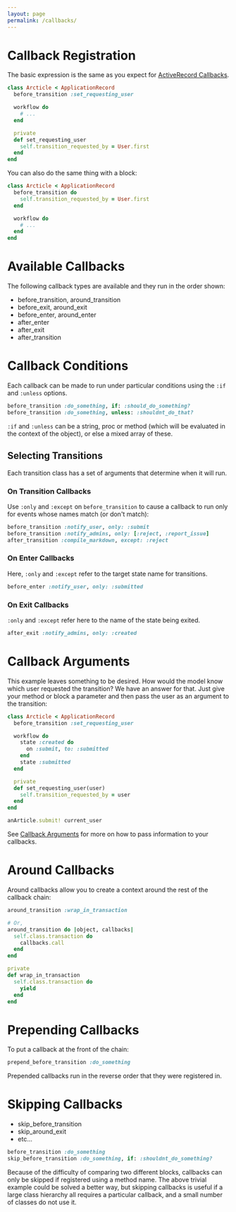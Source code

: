```yaml
---
layout: page
permalink: /callbacks/
---
```


# Callback Registration

The basic expression is the same as you expect for [ActiveRecord Callbacks](http://guides.rubyonrails.org/active_record_callbacks.html#callback-registration).

```ruby
class Arcticle < ApplicationRecord
  before_transition :set_requesting_user

  workflow do
    # ...
  end

  private
  def set_requesting_user
    self.transition_requested_by = User.first
  end
end
```

You can also do the same thing with a block:

```ruby
class Arcticle < ApplicationRecord
  before_transition do
    self.transition_requested_by = User.first
  end

  workflow do
    # ...
  end
end
```

# Available Callbacks

The following callback types are available and they run in the order shown:

* before_transition, around_transition
* before_exit, around_exit
* before_enter, around_enter
* after_enter
* after_exit
* after_transition

# Callback Conditions

Each callback can be made to run under particular conditions using the `:if` and
`:unless` options.

```ruby
before_transition :do_something, if: :should_do_something?
before_transition :do_something, unless: :shouldnt_do_that?
```

`:if` and `:unless` can be a string, proc or method (which will be evaluated in the context
  of the object), or else a mixed array of these.

## Selecting Transitions

Each transition class has a set of arguments that determine when it will run.

### On Transition Callbacks

Use `:only` and `:except` on `before_transition` to cause a callback to run only for events whose
names match (or don't match):

```ruby
before_transition :notify_user, only: :submit
before_transition :notify_admins, only: [:reject, :report_issue]
after_transition :compile_markdown, except: :reject
```

### On Enter Callbacks

Here, `:only` and `:except` refer to the target state name for transitions.

```ruby
before_enter :notify_user, only: :submitted
```

### On Exit Callbacks

`:only` and `:except` refer here to the name of the state being exited.

```ruby
after_exit :notify_admins, only: :created
```


# Callback Arguments

This example leaves something to be desired.  How would the model know which user
requested the transition?  We have an answer for that.  Just give your method or block
a parameter and then pass the user as an argument to the transition:

```ruby
class Arcticle < ApplicationRecord
  before_transition :set_requesting_user

  workflow do
    state :created do
      on :submit, to: :submitted
    end
    state :submitted
  end

  private
  def set_requesting_user(user)
    self.transition_requested_by = user
  end
end

anArticle.submit! current_user
```
See [Callback Arguments](/callback_arguments) for more on how to pass information to
your callbacks.


# Around Callbacks

Around callbacks allow you to create a context around the rest of the callback chain:

```ruby
around_transition :wrap_in_transaction

# Or,
around_transition do |object, callbacks|
  self.class.transaction do
    callbacks.call
  end
end

private
def wrap_in_transaction
  self.class.transaction do
    yield
  end
end
```

# Prepending Callbacks

To put a callback at the front of the chain:

```ruby
prepend_before_transition :do_something
```

Prepended callbacks run in the reverse order that they were registered in.

# Skipping Callbacks

* skip_before_transition
* skip_around_exit
* etc...

```ruby
before_transition :do_something
skip_before_transition :do_something, if: :shouldnt_do_something?
```

Because of the difficulty of comparing two different blocks, callbacks can only
be skipped if registered using a method name.  The above trivial example could be
solved a better way, but skipping callbacks is useful if a large class hierarchy
all requires a particular callback, and a small number of classes do not use it.
